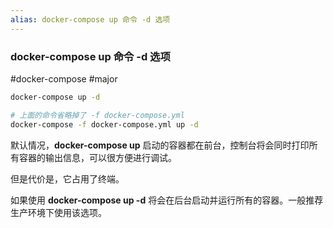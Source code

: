 ```yaml
---
alias: docker-compose up 命令 -d 选项
---
```


### docker-compose up 命令 -d 选项

#docker-compose #major

```bash
docker-compose up -d

# 上面的命令省略掉了 -f docker-compose.yml
docker-compose -f docker-compose.yml up -d
```

默认情况，**docker-compose up** 启动的容器都在前台，控制台将会同时打印所有容器的输出信息，可以很方便进行调试。

但是代价是，它占用了终端。
  
如果使用 **docker-compose up -d** 将会在后台启动并运行所有的容器。一般推荐生产环境下使用该选项。
